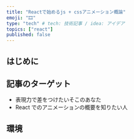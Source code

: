 ```yaml
---
title: "Reactで始めるjs + cssアニメーション概論"
emoji: "🎞️"
type: "tech" # tech: 技術記事 / idea: アイデア
topics: ["react"]
published: false
---
```


## はじめに

## 記事のターゲット

- 表現力で差をつけたいそこのあなた
- React でのアニメーションの概要を知りたい人

## 環境
